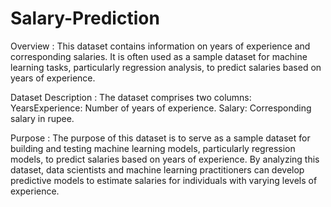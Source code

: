 # Salary-Prediction

Overview :
This dataset contains information on years of experience and corresponding salaries. It is often used as a sample dataset for machine learning tasks, particularly regression analysis, to predict salaries based on years of experience.

Dataset Description :
The dataset comprises two columns:
YearsExperience: Number of years of experience.
Salary: Corresponding salary in rupee.

Purpose :
The purpose of this dataset is to serve as a sample dataset for building and testing machine learning models, particularly regression models, to predict salaries based on years of experience. By analyzing this dataset, data scientists and machine learning practitioners can develop predictive models to estimate salaries for individuals with varying levels of experience.

